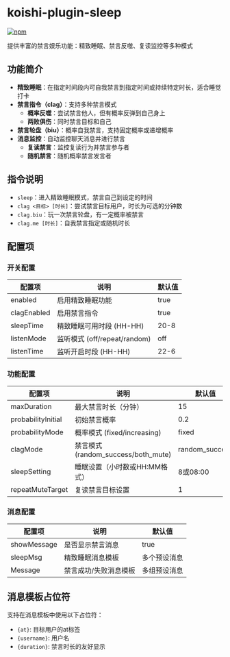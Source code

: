 # koishi-plugin-sleep

[![npm](https://img.shields.io/npm/v/koishi-plugin-sleep?style=flat-square)](https://www.npmjs.com/package/koishi-plugin-sleep)

提供丰富的禁言娱乐功能：精致睡眠、禁言反噬、复读监控等多种模式

## 功能简介

- **精致睡眠**：在指定时间段内可自我禁言到指定时间或持续特定时长，适合睡觉打卡
- **禁言指令（clag）**：支持多种禁言模式
  - **概率反噬**：尝试禁言他人，但有概率反弹到自己身上
  - **两败俱伤**：同时禁言目标和自己
- **禁言轮盘（biu）**：概率自我禁言，支持固定概率或递增概率
- **消息监控**：自动监控聊天消息并进行禁言
  - **复读禁言**：监控复读行为并禁言参与者
  - **随机禁言**：随机概率禁言发言者

## 指令说明

- `sleep`：进入精致睡眠模式，禁言自己到设定的时间
- `clag <目标> [时长]`：尝试禁言目标用户，时长为可选的分钟数
- `clag.biu`：玩一次禁言轮盘，有一定概率被禁言
- `clag.me [时长]`：自我禁言指定或随机时长

## 配置项

### 开关配置

| 配置项 | 说明 | 默认值 |
|-------|------|-------|
| enabled | 启用精致睡眠功能 | true |
| clagEnabled | 启用禁言指令 | true |
| sleepTime | 精致睡眠可用时段 (HH-HH) | 20-8 |
| listenMode | 监听模式 (off/repeat/random) | off |
| listenTime | 监听开启时段 (HH-HH) | 22-6 |

### 功能配置

| 配置项 | 说明 | 默认值 |
|-------|------|-------|
| maxDuration | 最大禁言时长（分钟） | 15 |
| probabilityInitial | 初始禁言概率 | 0.2 |
| probabilityMode | 概率模式 (fixed/increasing) | fixed |
| clagMode | 禁言模式 (random_success/both_mute) | random_success |
| sleepSetting | 睡眠设置（小时数或HH:MM格式） | 8或08:00 |
| repeatMuteTarget | 复读禁言目标设置 | 1 |

### 消息配置

| 配置项 | 说明 | 默认值 |
|-------|------|-------|
| showMessage | 是否显示禁言消息 | true |
| sleepMsg | 精致睡眠消息模板 | 多个预设消息 |
| Message | 禁言成功/失败消息模板 | 多组预设消息 |

## 消息模板占位符

支持在消息模板中使用以下占位符：

- `{at}`: 目标用户的at标签
- `{username}`: 用户名
- `{duration}`: 禁言时长的友好显示
